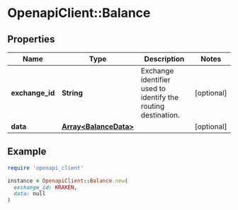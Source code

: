 # OpenapiClient::Balance

## Properties

| Name | Type | Description | Notes |
| ---- | ---- | ----------- | ----- |
| **exchange_id** | **String** | Exchange identifier used to identify the routing destination. | [optional] |
| **data** | [**Array&lt;BalanceData&gt;**](BalanceData.md) |  | [optional] |

## Example

```ruby
require 'openapi_client'

instance = OpenapiClient::Balance.new(
  exchange_id: KRAKEN,
  data: null
)
```

